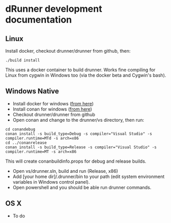 # dRunner development documentation

## Linux

Install docker, checkout drunner/drunner from github, then:
```
./build install
```

This uses a docker container to build drunner. Works fine compiling for Linux from cygwin in Windows too (via the docker beta and Cygwin's bash).


## Windows Native
* Install docker for windows ([from here](https://docs.docker.com/docker-for-windows/))
* Install conan for windows ([from here](https://github.com/conan-io/conan/releases/download/0.19.1/conan-win_0_19_1.exe))
* Checkout drunner/drunner from github
* Open conan and change to the drunner/vs directory, then run:
```
cd conandebug
conan install -s build_type=Debug -s compiler="Visual Studio" -s compiler.runtime=MTd -s arch=x86
cd ../conanrelease
conan install -s build_type=Release -s compiler="Visual Studio" -s compiler.runtime=MT -s arch=x86
```
This will create conanbuildinfo.props for debug and release builds.
* Open vs/drunner.sln, build and run (Release, x86)
* Add [your home dir]/.drunner/bin to your path (edit system environment variables in Windows control panel).
* Open powershell and you should be able run drunner commands.

## OS X
* To do
